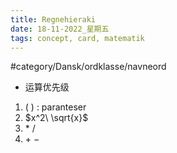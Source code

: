 ```yaml
---
title: Regnehieraki
date: 18-11-2022_星期五
tags: concept, card, matematik
---
```


#category/Dansk/ordklasse/navneord 
- 运算优先级


1. $(\ )$ : paranteser
2. $x^2\ \sqrt{x}$
3. $*\ /$
4. $+\ -$